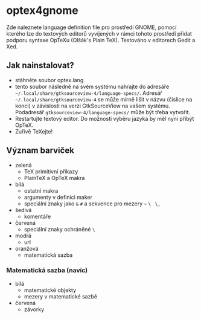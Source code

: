 # optex4gnome

Zde naleznete language definition file pro prostředí GNOME, pomocí kterého lze do textových editorů vyvíjených v rámci tohoto prostředí přidat podporu syntaxe OpTeXu (Olšák's Plain TeX).
Testováno v editorech Gedit a Xed.

## Jak nainstalovat?
 - stáhněte soubor optex.lang
 - tento soubor následně na svém systému nahrajte do adresáře `~/.local/share/gtksourceview-4/language-specs/`. Adresář `~/.local/share/gtksourceview-4` se může mírně lišit v názvu (číslice na konci) v závislosti na verzi GtkSourceView na vašem systému. Podadresář `gtksourceview-4/language-specs/` může být třeba vytvořit.
 - Restartujte textový editor. Do možností výběru jazyka by měl nyní přibýt OpTeX.
 - Zuřivě TeXejte!

## Význam barviček
 - zelená
 	- TeX primitivní příkazy
 	- PlainTeX a OpTeX makra
 - bílá
 	- ostatní makra
 	- argumenty v definici maker
 	- speciální znaky jako `&` `#` a sekvence pro mezery `~` `\ ` `\,`
 - šedivá
 	- komentáře
 - červená
 	- speciální znaky ochráněné `\` 
 - modrá
 	- url
 - oranžová
 	- matematická sazba

### Matematická sazba (navíc)
- bílá
	- matematické objekty
	- mezery v matematické sazbě
- červená
	- závorky
